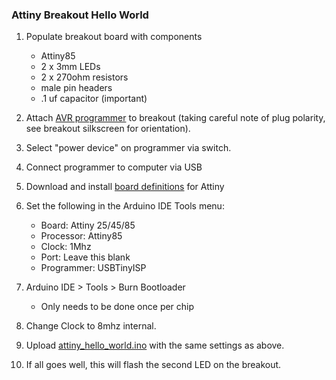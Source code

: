 ### Attiny Breakout Hello World

1. Populate breakout board with components

   - Attiny85
   - 2 x 3mm LEDs
   - 2 x 270ohm resistors
   - male pin headers
   - .1 uf capacitor (important)
2. Attach [AVR programmer](https://www.sparkfun.com/products/9825) to breakout (taking careful note of plug polarity, see breakout silkscreen for orientation).
3. Select "power device" on programmer via switch.
4. Connect programmer to computer via USB
5. Download and install [board definitions](https://github.com/damellis/attiny) for Attiny
6. Set the following in the Arduino IDE Tools menu:

   - Board: Attiny 25/45/85
   - Processor: Attiny85
   - Clock: 1Mhz
   - Port: Leave this blank
   - Programmer: USBTinyISP
7. Arduino IDE > Tools > Burn Bootloader

   - Only needs to be done once per chip
8. Change Clock to 8mhz internal.
8. Upload [attiny_hello_world.ino](Code/) with the same settings as above.
9. If all goes well, this will flash the second LED on the breakout.

